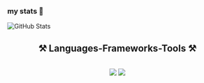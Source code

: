 ### my stats 👋

![GitHub Stats](https://github-readme-stats.vercel.app/api?username=khantnhl&theme=dark&show_icons=true&hide_border=true&count_private=true)

<h2 align="center">⚒️ Languages-Frameworks-Tools ⚒️</h2>
<br/>
<div align="center">
    <img src="https://skillicons.dev/icons?i=cpp,c,python,react,html,css,vscode,github,bootstrap,git,r" />
    <img src="https://skillicons.dev/icons?i=nodejs,javascript,express,firebase,mysql,postgresql,java,arduino" />
</div>

<br/>
